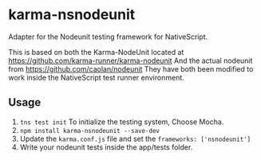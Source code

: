 # karma-nsnodeunit
Adapter for the Nodeunit testing framework for NativeScript. 

This is based on both the Karma-NodeUnit located at https://github.com/karma-runner/karma-nodeunit
And the actual nodeunit from https://github.com/caolan/nodeunit 
They have both been modified to work inside the NativeScript test runner environment.

## Usage
1. `tns test init`  To initialize the testing system, Choose Mocha.
1. `npm install karma-nsnodeunit --save-dev`
2. Update the `karma.conf.js` file and set the `frameworks: ['nsnodeunit']`
3. Write your nodeunit tests inside the app/tests folder.
